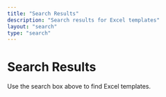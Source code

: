 ```yaml
---
title: "Search Results"
description: "Search results for Excel templates"
layout: "search"
type: "search"
---
```


# Search Results

Use the search box above to find Excel templates.